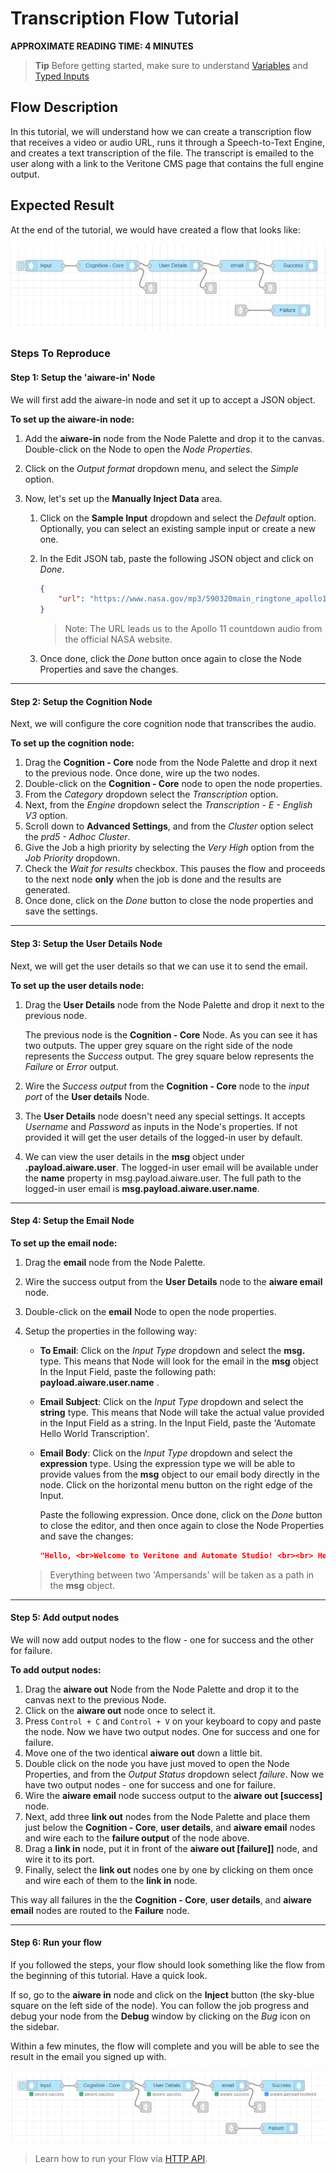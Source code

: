 # Transcription Flow Tutorial

**APPROXIMATE READING TIME: 4 MINUTES**

>**Tip** Before getting started, make sure to understand [Variables](/automate-studio/application/README?id=variables) and [Typed Inputs](/automate-studio/working-with-nodes/README?id=typed-inputs)

## Flow Description

In this tutorial, we will understand how we can create a transcription flow that receives a video or audio URL, runs it through a Speech-to-Text Engine, and creates a text transcription of the file. The transcript is emailed to the user along with a link to the Veritone CMS page that contains the full engine output.

## Expected Result

At the end of the tutorial, we would have created a flow that looks like:

![transcription](transcription.png)

### Steps To Reproduce

#### Step 1: Setup the 'aiware-in' Node

We will first add the aiware-in node and set it up to accept a JSON object.

**To set up the aiware-in node:**

1. Add the **aiware-in** node from the Node Palette and drop it to the canvas. Double-click on the Node to open the *Node Properties*. 

2. Click on the *Output format* dropdown menu, and select the *Simple* option.

3. Now, let's set up the **Manually Inject Data** area. 

   1. Click on the **Sample Input** dropdown and select the *Default* option. Optionally, you can select an existing sample input or create a new one.

   2. In the Edit JSON tab, paste the following JSON object and click on *Done*.

      ```json
      {
          "url": "https://www.nasa.gov/mp3/590320main_ringtone_apollo11_countdown.mp3"
      }
      ```

      >Note: The URL leads us to the Apollo 11 countdown audio from the official NASA website.

   3. Once done, click the *Done* button once again to close the Node Properties and save the changes.


<hr/>

#### Step 2: Setup the Cognition Node

Next, we will configure the core cognition node that transcribes the audio.

**To set up the cognition node:**

1. Drag the **Cognition - Core** node from the Node Palette and drop it next to the previous node. Once done, wire up the two nodes.
2. Double-click on the **Cognition - Core** node to open the node properties. 
3. From the *Category* dropdown select the *Transcription* option.
4. Next, from the *Engine* dropdown select the *Transcription - E - English V3* option.
5. Scroll down to **Advanced Settings**, and from the *Cluster* option select the *prd5 - Adhoc Cluster*.
6. Give the Job a high priority by selecting the *Very High* option from the *Job Priority* dropdown.
7. Check the *Wait for results* checkbox. This pauses the flow and proceeds to the next node **only** when the job is done and the results are generated. 
8. Once done, click on the *Done* button to close the node properties and save the settings.

<hr/>

#### Step 3: Setup the User Details Node

Next, we will get the user details so that we can use it to send the email.

**To set up the user details node:**

1. Drag the **User Details** node from the Node Palette and drop it next to the previous node.

   The previous node is the **Cognition - Core** Node. As you can see it has two outputs. The upper grey square on the right side of the node represents the *Success* output. The grey square below represents the *Failure* or *Error* output. 

2. Wire the *Success output* from the **Cognition - Core** node to the *input port* of the **User details** Node. 

3. The **User Details** node doesn't need any special settings. It accepts *Username* and *Password* as inputs in the Node's properties. If not provided it will get the user details of the logged-in user by default.

4. We can view the user details in the **msg** object under **.payload.aiware.user**. The logged-in user email will be available under the **name** property in msg.payload.aiware.user. The full path to the logged-in user email is **msg.payload.aiware.user.name**.

<hr/>

#### Step 4: Setup the Email Node

**To set up the email node:**

1. Drag the **email** node from the Node Palette.

2. Wire the success output from the **User Details** node to the **aiware email** node.

3. Double-click on the **email** Node to open the node properties.

4. Setup the properties in the following way:

   - **To Email**: Click on the *Input Type* dropdown and select the **msg.** type. This means that Node will look for the email in the **msg** object
     In the Input Field, paste the following path: **payload.aiware.user.name** . 

   - **Email Subject**: Click on the *Input Type* dropdown and select the **string** type. This means that Node will take the actual value provided in the Input Field as a string. In the Input Field, paste the 'Automate Hello World Transcription'.

   - **Email Body**: Click on the *Input Type* dropdown and select the **expression** type. Using the expression type we will be able to provide values from the **msg** object to our email body directly in the node. Click on the horizontal menu button on the right edge of the Input.

     Paste the following expression. Once done, click on the *Done* button to close the editor, and then once again to close the Node Properties and save the changes:

     ```json
     "Hello, <br>Welcome to Veritone and Automate Studio! <br><br> Here is your transcribed file: https://cms.veritone.com/#/media-details/" & payload.aiware.tdoId & "<br><br> Transcription Engine Output: "& payload.aiware.engineResultSimple
     ```

   > Everything between two 'Ampersands' will be taken as a path in the **msg** object. 

<hr/>

#### Step 5: Add output nodes

We will now add output nodes to the flow - one for success and the other for failure.

**To add output nodes:**

1. Drag the **aiware out** Node from the Node Palette and drop it to the canvas next to the previous Node. 
2. Click on the **aiware out** node once to select it. 
3. Press `Control + C` and `Control + V` on your keyboard to copy and paste the node. Now we have two output nodes. One for success and one for failure.
4. Move one of the two identical **aiware out** down a little bit.
5. Double click on the node you have just moved to open the Node Properties, and from the  *Output Status* dropdown select *failure*. Now we have two output nodes - one for success and one for failure.
6. Wire the **aiware email** node success output to the **aiware out \[success\]** node.
7. Next, add three **link out** nodes from the Node Palette and place them just below the **Cognition - Core**, **user details**, and **aiware email** nodes and wire each to the **failure output** of the node above.
8. Drag a **link in** node, put it in front of the **aiware out \[failure\]]** node, and wire it to its port.
9. Finally, select the **link out** nodes one by one by clicking on them once and wire each of them to the **link in** node.

This way all failures in the the **Cognition - Core**, **user details**, and **aiware email** nodes are routed to the **Failure** node. 

<hr/>

#### Step 6: Run your flow

If you followed the steps, your flow should look something like the flow from the beginning of this tutorial. Have a quick look.

If so, go to the **aiware in** node and click on the **Inject** button (the sky-blue square on the left side of the node). You can follow the job progress and debug your node from the **Debug** window by clicking on the *Bug* icon on the sidebar.

Within a few minutes, the flow will complete and you will be able to see the result in the email you signed up with.

![transcription-success](transcription-success.png)

>Learn how to run your Flow via [HTTP API](/automate-studio/working-with-flows/README?id=run-via-http).